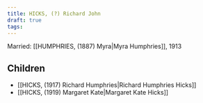 ```yaml
---
title: HICKS, (?) Richard John
draft: true
tags:
---
```

Married: [[HUMPHRIES, (1887) Myra|Myra Humphries]], 1913

## Children
- [[HICKS, (1917) Richard Humphries|Richard Humphries Hicks]]
- [[HICKS, (1919) Margaret Kate|Margaret Kate Hicks]]